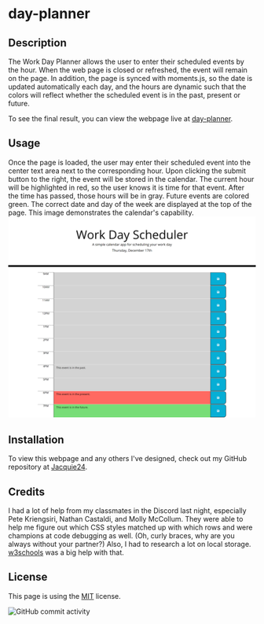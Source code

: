 # day-planner

## Description
The Work Day Planner allows the user to enter their scheduled events by the hour.  When the web page is closed or refreshed, the event will remain on the page.  In addition, the page is synced with moments.js, so the date is updated automatically each day, and the hours are dynamic such that the colors will reflect whether the scheduled event is in the past, present or future.

To see the final result, you can view the webpage live at [day-planner](https://jacquie24.github.io/day-planner/).

## Usage
Once the page is loaded, the user may enter their scheduled event into the center text area next to the corresponding hour.  Upon clicking the submit button to the right, the event will be stored in the calendar.  The current hour will be highlighted in red, so the user knows it is time for that event.  After the time has passed, those hours will be in gray.  Future events are colored green.  The correct date and day of the week are displayed at the top of the page.  This image demonstrates the calendar's capability. ![day-planner-image](./day-planner.png)

## Installation
To view this webpage and any others I've designed, check out my GitHub repository at [Jacquie24](https://github.com/Jacquie24?tab=repositories).  

## Credits
I had a lot of help from my classmates in the Discord last night, especially Pete Kriengsiri, Nathan Castaldi, and Molly McCollum.  They were able to help me figure out which CSS styles matched up with which rows and were champions at code debugging as well. (Oh, curly braces, why are you always without your partner?)  Also, I had to research a lot on local storage.  [w3schools](https://www.w3schools.com/default.asp) was a big help with that.


## License
This page is using the [MIT](./license.txt) license.

![GitHub commit activity](https://img.shields.io/github/commit-activity/m/Jacquie24/day-planner)